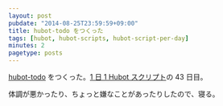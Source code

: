 ```yaml
---
layout: post
pubdate: "2014-08-25T23:59:59+09:00"
title: hubot-todo をつくった
tags: [hubot, hubot-scripts, hubot-script-per-day]
minutes: 2
pagetype: posts
---
```

[hubot-todo][gh:bouzuya/hubot-todo] をつくった。[1 日 1 Hubot スクリプト][hubot-script-per-day]の 43 日目。

体調が悪かったり、ちょっと嫌なことがあったりしたので、寝る。

[gh:bouzuya/hubot-todo]: https://github.com/bouzuya/hubot-todo
[hubot-script-per-day]: http://blog.bouzuya.net/posts?tags=hubot-script-per-day
